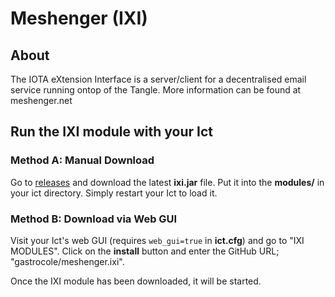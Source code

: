 # Meshenger (IXI)

## About

The IOTA eXtension Interface is a server/client for a decentralised email service running ontop of the Tangle. More information can be found at meshenger.net

## Run the IXI module with your Ict

### Method A: Manual Download

Go to [releases](../../releases) and download the latest **ixi.jar** file. Put it into the **modules/**
in your ict directory. Simply restart your Ict to load it.

### Method B: Download via Web GUI

Visit your Ict's web GUI (requires `web_gui=true` in **ict.cfg**) and go to "IXI MODULES". Click on the
**install** button and enter the GitHub URL; "gastrocole/meshenger.ixi".

Once the IXI module has been downloaded, it will be started.
